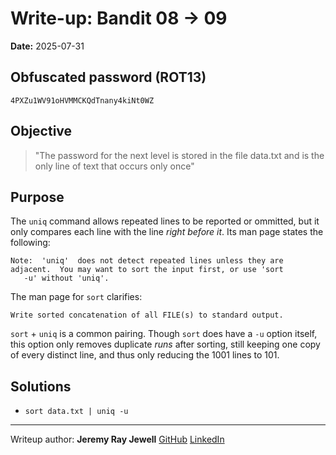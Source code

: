 # Write-up: Bandit 08 → 09  
**Date:** 2025-07-31  


## Obfuscated password (ROT13) 

`4PXZu1WV91oHVMMCKQdTnany4kiNt0WZ`

## Objective
	
>"The password for the next level is stored in the file data.txt and is the only line of text that occurs only once"

## Purpose

The `uniq` command allows repeated lines to be reported or ommitted, but it only compares each line with the line *right before it*. Its man page states the following:

<premarkdown>

	Note:  'uniq'  does not detect repeated lines unless they are adjacent.  You may want to sort the input first, or use 'sort
       -u' without 'uniq'.

</pre>

The man page for `sort` clarifies:

<premarkdown>

	Write sorted concatenation of all FILE(s) to standard output. 

</pre>

`sort` + `uniq` is a common pairing. Though `sort` does have a `-u` option itself, this option only removes duplicate *runs* after sorting, still keeping one copy of every distinct line, and thus only reducing the 1001 lines to 101. 

## Solutions

- `sort data.txt | uniq -u`

___

Writeup author: **Jeremy Ray Jewell**
[GitHub](https://github.com/jeremyrayjewell)
[LinkedIn](https://www.linkedin.com/in/jeremyrayjewell)
